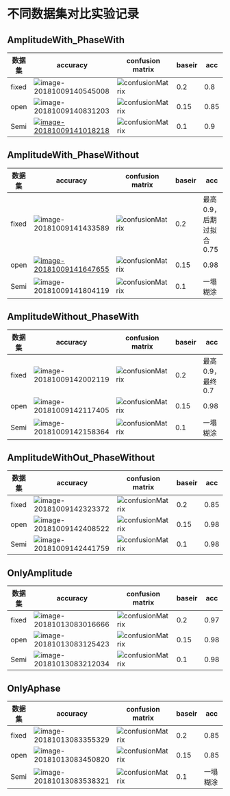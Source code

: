 

# 不同数据集对比实验记录

## AmplitudeWith_PhaseWith

| 数据集 | accuracy                                                     | confusion matrix                                             | baseir | acc  |
| ------ | ------------------------------------------------------------ | ------------------------------------------------------------ | ------ | ---- |
| fixed  | ![image-20181009140545008](https://ws3.sinaimg.cn/large/006tNbRwgy1fw1xsbbpyzj31kw0qswrk.jpg) | ![confusionMatrix](https://ws4.sinaimg.cn/large/006tNbRwgy1fw1xt8vidbj30u00qon04.jpg) | 0.2    | 0.8  |
| open   | ![image-20181009140831203](https://ws2.sinaimg.cn/large/006tNbRwgy1fw6ay33itmj30mo0g0gnf.jpg) | ![confusionMatrix](https://ws1.sinaimg.cn/large/006tNbRwgy1fw1xw5hyecj30u00qognq.jpg) | 0.15   | 0.85 |
| Semi   | <u><u>![image-20181009141018218](https://ws3.sinaimg.cn/large/006tNbRwgy1fw6azanoipj30ms0esta3.jpg)</u></u> | ![confusionMatrix](https://ws2.sinaimg.cn/large/006tNbRwgy1fw1xwpcddrj30u00qo76c.jpg) | 0.1    | 0.9  |

## AmplitudeWith_PhaseWithout

| 数据集 | accuracy                                                     | confusion matrix                                             | baseir | acc                     |
| ------ | ------------------------------------------------------------ | ------------------------------------------------------------ | ------ | ----------------------- |
| fixed  | ![image-20181009141433589](https://ws1.sinaimg.cn/large/006tNbRwgy1fw6axwknhyj317o0reagb.jpg) | ![confusionMatrix](https://ws4.sinaimg.cn/large/006tNbRwgy1fw1y0tvcmhj30u00qo40q.jpg) | 0.2    | 最高0.9，后期过拟合0.75 |
| open   | <u><u>![image-20181009141647655](https://ws4.sinaimg.cn/large/006tNbRwgy1fw6ayzjrzej31kw0p8tcw.jpg)</u></u> | ![confusionMatrix](https://ws1.sinaimg.cn/large/006tNbRwgy1fw1y2ueniuj30u00qojti.jpg) | 0.15   | 0.98                    |
| Semi   | ![image-20181009141804119](https://ws4.sinaimg.cn/large/006tNbRwgy1fw6axpzdxhj30oe0g077b.jpg) | ![confusionMatrix](https://ws1.sinaimg.cn/large/006tNbRwgy1fw1y4ibekej30u00qogmp.jpg) | 0.1    | 一塌糊涂                |



## AmplitudeWithout_PhaseWith

| 数据集 | accuracy                                                     | confusion matrix                                             | baseir | acc              |
| ------ | ------------------------------------------------------------ | ------------------------------------------------------------ | ------ | ---------------- |
| fixed  | ![image-20181009142002119](https://ws3.sinaimg.cn/large/006tNbRwgy1fw6az9bvauj30oe0eg408.jpg) | ![confusionMatrix](https://ws1.sinaimg.cn/large/006tNbRwgy1fw1y6ssg6rj30u00qojtk.jpg) | 0.2    | 最高0.9，最终0.7 |
| open   | ![image-20181009142117405](https://ws4.sinaimg.cn/large/006tNbRwgy1fw6az7bjayj30m60e075s.jpg) | ![confusionMatrix](https://ws3.sinaimg.cn/large/006tNbRwgy1fw1y81pnf6j30u00qognu.jpg) | 0.15   | 0.98             |
| Semi   | ![image-20181009142158364](https://ws3.sinaimg.cn/large/006tNbRwgy1fw6az19ybfj30la0gsdhy.jpg) | ![confusionMatrix](https://ws3.sinaimg.cn/large/006tNbRwgy1fw1y8yidonj30u00qo40i.jpg) | 0.1    | 一塌糊涂         |

## AmplitudeWithOut_PhaseWithout

| 数据集 | accuracy                                                     | confusion matrix                                             | baseir | acc  |
| ------ | ------------------------------------------------------------ | ------------------------------------------------------------ | ------ | ---- |
| fixed  | ![image-20181009142323372](https://ws4.sinaimg.cn/large/006tNbRwgy1fw6ayy19kvj30o20f6gn9.jpg) | ![confusionMatrix](https://ws2.sinaimg.cn/large/006tNbRwgy1fw1yadkz1fj30u00qoac3.jpg) | 0.2    | 0.85 |
| open   | ![image-20181009142408522](https://ws4.sinaimg.cn/large/006tNbRwgy1fw6az89uxmj30ra0dw0ua.jpg) | ![confusionMatrix](https://ws4.sinaimg.cn/large/006tNbRwgy1fw1yb55a9aj30u00qomza.jpg) | 0.15   | 0.98 |
| Semi   | ![image-20181009142441759](https://ws4.sinaimg.cn/large/006tNbRwgy1fw6az2ao0yj30n40em75w.jpg) | ![confusionMatrix](https://ws4.sinaimg.cn/large/006tNbRwgy1fw1ybs1nf0j30u00qowgh.jpg) | 0.1    | 0.98 |

## OnlyAmplitude

| 数据集 | accuracy                                                     | confusion matrix                                             | baseir | acc  |
| ------ | ------------------------------------------------------------ | ------------------------------------------------------------ | ------ | ---- |
| fixed  | ![image-20181013083016666](https://ws4.sinaimg.cn/large/006tNbRwgy1fw6ayywscdj30og0gagng.jpg) | ![confusionMatrix](https://ws2.sinaimg.cn/large/006tNbRwgy1fw6agywq4oj30u00qoq51.jpg) | 0.2    | 0.97 |
| open   | ![image-20181013083125423](https://ws3.sinaimg.cn/large/006tNbRwgy1fw6aza6ptej30na0hgjt1.jpg) | ![confusionMatrix](https://ws3.sinaimg.cn/large/006tNbRwgy1fw6ala2e1pj30u00qo0v0.jpg) | 0.15   | 0.98 |
| Semi   | ![image-20181013083212034](https://ws2.sinaimg.cn/large/006tNbRwgy1fw6ayzxffdj30no0es75s.jpg) | ![confusionMatrix](https://ws4.sinaimg.cn/large/006tNbRwgy1fw6am3uhvwj30u00qo0ux.jpg) | 0.1    | 0.98 |

## OnlyAphase



| 数据集 | accuracy                                                     | confusion matrix                                             | baseir | acc      |
| ------ | ------------------------------------------------------------ | ------------------------------------------------------------ | ------ | -------- |
| fixed  | ![image-20181013083355329](https://ws2.sinaimg.cn/large/006tNbRwgy1fw6az0e0p3j30oo0eygn1.jpg) | ![confusionMatrix](https://ws4.sinaimg.cn/large/006tNbRwgy1fw6anysn7bj30u00qojti.jpg) | 0.2    | 0.85     |
| open   | ![image-20181013083450820](https://ws2.sinaimg.cn/large/006tNbRwgy1fw6b5m93xbj30mi0g6dhg.jpg) | ![confusionMatrix](https://ws3.sinaimg.cn/large/006tNbRwgy1fw6aowz1ohj30u00qodhv.jpg) | 0.15   | 0.85     |
| Semi   | ![image-20181013083538321](https://ws3.sinaimg.cn/large/006tNbRwgy1fw6azbk23mj30lo0g2wgs.jpg) | ![confusionMatrix](https://ws1.sinaimg.cn/large/006tNbRwgy1fw6apq03nij30u00qogmp.jpg) | 0.1    | 一塌糊涂 |

